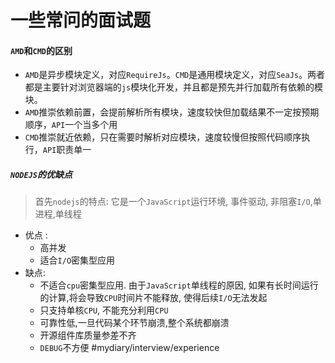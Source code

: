 # 一些常问的面试题

#### `AMD`和`CMD`的区别

* `AMD`是异步模块定义，对应`RequireJs`。`CMD`是通用模块定义，对应`SeaJs`。两者都是主要针对浏览器端的`js`模块化开发，并且都是预先并行加载所有依赖的模块。
* `AMD`推崇依赖前置，会提前解析所有模块，速度较快但加载结果不一定按预期顺序，`API`一个当多个用
* `CMD`推崇就近依赖，只在需要时解析对应模块，速度较慢但按照代码顺序执行，`API`职责单一

##### `NODEJS`的优缺点
> 首先`nodejs`的特点: 它是一个`JavaScript`运行环境, 事件驱动, 非阻塞`I/O`,单进程,单线程  

* 优点 :
	* 高并发
	* 适合`I/O`密集型应用
* 缺点:
	* 不适合`cpu`密集型应用. 由于`JavaScript`单线程的原因, 如果有长时间运行的计算,将会导致`CPU`时间片不能释放, 使得后续`I/O`无法发起
	* 只支持单核`CPU`, 不能充分利用`CPU`
	* 可靠性低,一旦代码某个环节崩溃,整个系统都崩溃
	* 开源组件库质量参差不齐
	* `DEBUG`不方便
#mydiary/interview/experience